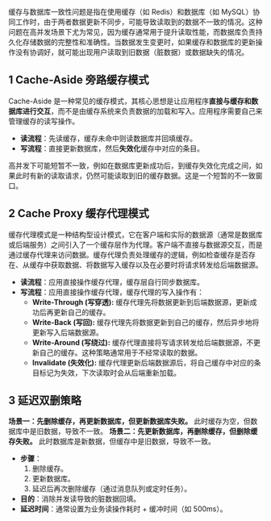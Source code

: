 缓存与数据库一致性问题是指在使用缓存（如 Redis）和数据库（如 MySQL）协同工作时，由于两者数据更新不同步，可能导致读取到的数据不一致的情况。这种问题在高并发场景下尤为常见，因为缓存通常用于提升读取性能，而数据库负责持久化存储数据的完整性和准确性。当数据发生变更时，如果缓存和数据库的更新操作没有协调好，就可能出现用户读取到旧数据（脏数据）或数据缺失的情况。

## 1 Cache-Aside 旁路缓存模式

Cache-Aside 是一种常见的缓存模式，其核心思想是让应用程序**直接与缓存和数据库进行交互**，而不是由缓存系统来负责数据的加载和写入。应用程序需要自己来管理缓存的读写操作。

- **读流程**：先读缓存，缓存未命中则读数据库并回填缓存。
- **写流程**：直接更新数据库，然后**失效化**缓存中对应的条目。

高并发下可能短暂不一致，例如在数据库更新成功后，到缓存失效化完成之间，如果此时有新的读取请求，仍然可能读取到旧的缓存数据。这是一个短暂的不一致窗口。

## 2 Cache Proxy 缓存代理模式

缓存代理模式是一种结构型设计模式，它在客户端和实际的数据源（通常是数据库或后端服务）之间引入了一个缓存层作为代理。客户端不直接与数据源交互，而是通过缓存代理来访问数据。缓存代理负责处理缓存的逻辑，例如检查缓存是否存在、从缓存中获取数据、将数据写入缓存以及在必要时将请求转发给后端数据源。

- **读流程**：应用直接操作缓存代理，缓存层自行同步数据库。
- **写流程**：应用直接操作缓存代理，缓存代理的写入操作有：
    - **Write-Through (写穿透):** 缓存代理先将数据更新到后端数据源，更新成功后再更新自己的缓存。
    - **Write-Back (写回):** 缓存代理先将数据更新到自己的缓存，然后异步地将更新写入后端数据源。
    - **Write-Around (写绕过):** 缓存代理直接将写请求转发给后端数据源，不更新自己的缓存。这种策略通常用于不经常读取的数据。
    - **Invalidate (失效化):** 缓存代理更新后端数据源后，将自己缓存中对应的条目标记为失效，下次读取时会从后端重新加载。

## 3 延迟双删策略

**场景一：先删除缓存，再更新数据库，但更新数据库失败。** 此时缓存为空，但数据库中是旧数据，导致不一致。
**场景二：先更新数据库，再删除缓存，但删除缓存失败。** 此时数据库是新数据，但缓存中是旧数据，导致不一致。

- **步骤**：
    1. 删除缓存。
    2. 更新数据库。
    3. 延迟后再次删除缓存（通过消息队列或定时任务）。
- **目的**：消除并发读导致的脏数据回填。
- **延迟时间**：通常设置为业务读操作耗时 + 缓冲时间（如 500ms）。

